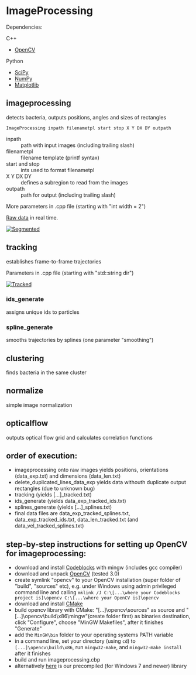 # ImageProcessing

Dependencies:

C++
- [OpenCV](http://opencv.org)

Python
- [SciPy](http://www.scipy.org)
- [NumPy](http://www.numpy.org)
- [Matplotlib](http://matplotlib.org/)

## imageprocessing
detects bacteria, outputs positions, angles and sizes of rectangles

`ImageProcessing inpath filenametpl start stop X Y DX DY outpath`
<dl>
  <dt>inpath</dt>
  <dd>path with input images (including trailing slash)</dd>
  <dt>filenametpl</dt>
  <dd>filename template (printf syntax)</dd>
  <dt>start and stop</dt>
  <dd>ints used to format filenametpl</dd>
  <dt>X Y DX DY</dt>
  <dd>defines a subregion to read from the images</dd>
  <dt>outpath</dt>
  <dd>path for output (including trailing slash)</dd>
</dl>

More parameters in .cpp file (starting with "int width = 2")  

[Raw data](https://www.youtube.com/watch?v=XVsikfZki0Q) in real time.

[![Segmented](http://img.youtube.com/vi/i4Po9AJZ46s/0.jpg)](https://www.youtube.com/watch?v=i4Po9AJZ46s)

## tracking
establishes frame-to-frame trajectories

Parameters in .cpp file (starting with "std::string dir")

[![Tracked](http://img.youtube.com/vi/vGFfmc9co-Y/0.jpg)](https://www.youtube.com/watch?v=vGFfmc9co-Y)

### ids_generate
assigns unique ids to particles

### spline_generate
smooths trajectories by splines (one parameter "smoothing")

## clustering
finds bacteria in the same cluster

## normalize
simple image normalization

## opticalflow
outputs optical flow grid and calculates correlation functions

## order of execution:
- imageprocessing onto raw images yields positions, orientations (data_exp.txt) and dimensions (data_len.txt)
- delete_duplicated_lines_data_exp yields data withouth duplicate output rectangles (due to unknown bug)
- tracking (yields [...]_tracked.txt)
- ids_generate (yields data_exp_tracked_ids.txt)
- splines_generate (yields [...]_splines.txt)
- final data files are data_exp_tracked_splines.txt, data_exp_tracked_ids.txt, data_len_tracked.txt (and data_vel_tracked_splines.txt)



## step-by-step instructions for setting up OpenCV for imageprocessing:
- download and install [Codeblocks](http://www.codeblocks.org) with mingw (includes gcc compiler)
- download and unpack [OpenCV](https://sourceforge.net/projects/opencvlibrary/files/) (tested 3.0)
- create symlink "opencv" to your OpenCV installation (super folder of "build", "sources" etc), e.g. under Windows using admin privileged command line and calling `mklink /J C:\[...\where your Codeblocks project is]\opencv C:\[...\where your OpenCV is]\opencv`
- download and install [CMake](https://cmake.org/)
- build opencv library with CMake: "[...]\opencv\sources" as source and "[...]\opencv\build\x86\mingw"(create folder first) as binaries destination, click "Configure", choose "MinGW Makefiles", after it finishes "Generate"
- add the `MinGW\bin` folder to your operating systems PATH variable
- in a command line, set your directory (using `cd`) to `[...]\opencv\build\x86`, run `mingw32-make`, and `mingw32-make install` after it finishes
- build and run imageprocessing.cbp
- alternatively [here](
https://mega.nz/#!3kdnHSxZ!lKF2blnbIrvAo7gzdzaepoIjdbDynHVd35vGuRkN9Ec) is our precompiled (for Windows 7 and newer) library
